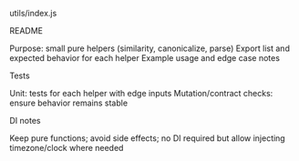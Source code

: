 utils/index.js


README

Purpose: small pure helpers (similarity, canonicalize, parse)
Export list and expected behavior for each helper
Example usage and edge case notes



Tests

Unit: tests for each helper with edge inputs
Mutation/contract checks: ensure behavior remains stable



DI notes

Keep pure functions; avoid side effects; no DI required but allow injecting timezone/clock where needed